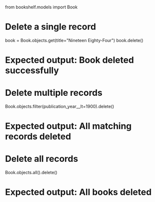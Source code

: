 from bookshelf.models import Book

# Delete a single record
book = Book.objects.get(title="Nineteen Eighty-Four")
book.delete()
# Expected output: Book deleted successfully

# Delete multiple records
Book.objects.filter(publication_year__lt=1900).delete()
# Expected output: All matching records deleted

# Delete all records
Book.objects.all().delete()
# Expected output: All books deleted 